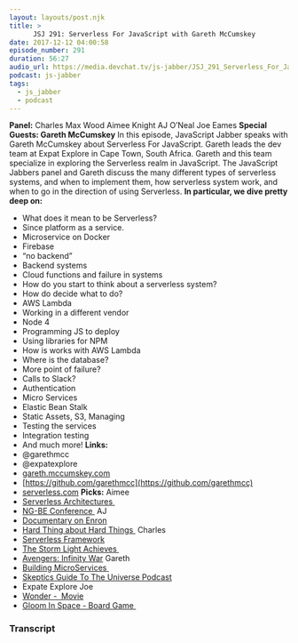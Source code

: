 ```yaml
---
layout: layouts/post.njk
title: >
      JSJ 291: Serverless For JavaScript with Gareth McCumskey
date: 2017-12-12 04:00:58
episode_number: 291
duration: 56:27
audio_url: https://media.devchat.tv/js-jabber/JSJ_291_Serverless_For_JavaScript_with_Gareth_McCumskey.mp3
podcast: js-jabber
tags: 
  - js_jabber
  - podcast
---
```


 **Panel:** Charles Max Wood Aimee Knight AJ O’Neal Joe Eames **Special Guests: Gareth McCumskey** In this episode, JavaScript Jabber speaks with Gareth McCumskey about Serverless For JavaScript. Gareth leads the dev team at Expat Explore in Cape Town, South Africa. Gareth and this team specialize in exploring the Serverless realm in JavaScript. The JavaScript Jabbers panel and Gareth discuss the many different types of serverless systems, and when to implement them, how serverless system work, and when to go in the direction of using Serverless. **In particular, we dive pretty deep on:**
- What does it mean to be Serverless?
- Since platform as a service.
- Microservice on Docker
- Firebase
- “no backend”
- Backend systems
- Cloud functions and failure in systems
- How do you start to think about a serverless system?
- How do decide what to do?
- AWS Lambda
- Working in a different vendor
- Node 4
- Programming JS to deploy
- Using libraries for NPM
- How is works with AWS Lambda
- Where is the database?
- More point of failure?
- Calls to Slack?
- Authentication
- Micro Services
- Elastic Bean Stalk
- Static Assets, S3, Managing
- Testing the services
- Integration testing
- And much more!
**Links:**
- @garethmcc
- @expatexplore
- [gareth.mccumskey.com](http://gareth.mccumskey.com)
- [https://github.com/garethmcc](https://github.com/garethmcc)
- [serverless.com](http://serverless.com)
**Picks:** Aimee
- [Serverless Architectures&nbsp;](https://martinfowler.com/articles/serverless.html)
- [NG-BE Conference&nbsp;](https://ng-be.org)
AJ
- [Documentary on Enron](http://www.imdb.com/title/tt1016268/)
- [Hard Thing about Hard Things&nbsp;](https://www.audible.com/t2/title?pcrid=205621322776&Matchtype=b&mkwid=sJwu0g7af_dc&cvosrc=ppc.google.the++hard++thing++about++hard++things&cvo_crid=205621322776&pgrid=15656668929&cvo_campaign=250471929&gclid=CjwKCAiA9rjRBRAeEiwA2SV4ZVczjfo6EQAa34X67m9n3qrTGIvD0nSiAg8wH4rchhtvbMu0qBspehoCXJIQAvD_BwE&pmt=b&ptaid=kwd-87629970489&asin=B00I0AJC2Y&source_code=GO1GBSH09091690EI&pkw=the++hard++thing++about++hard++things)
Charles
- [Serverless Framework](https://www.npmjs.com/package/serverless)
- [The Storm Light Achieves&nbsp;](https://brandonsanderson.com/books/the-stormlight-archive/)
- [Avengers: Infinity War](http://www.imdb.com/title/tt4154756/)
Gareth
- [Building MicroServices&nbsp;](http://shop.oreilly.com/product/0636920033158.do)
- [Skeptics Guide To The Universe Podcast](http://www.theskepticsguide.org)
- Expate Explore
Joe
- [Wonder -&nbsp; Movie](https://www.rottentomatoes.com/m/wonder/)
- [Gloom In Space - Board Game&nbsp;](https://boardgamegeek.com/boardgame/214898/gloom-space)



### Transcript

&nbsp;


